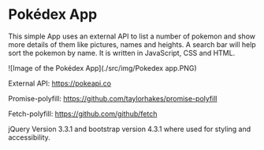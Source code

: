 # Pokédex App

This simple App uses an external API to list a number of pokemon and show more details of them like pictures, names and heights. A search bar will help sort the pokemon by name. It is written in JavaScript, CSS and HTML.

![Image of the Pokédex App](./src/img/Pokedex app.PNG)

External API: https://pokeapi.co

Promise-polyfill: https://github.com/taylorhakes/promise-polyfill

Fetch-polyfill: https://github.com/github/fetch

jQuery Version 3.3.1 and bootstrap version 4.3.1 where used for styling and accessibility.
